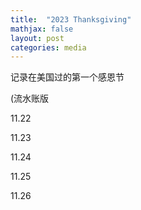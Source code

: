 ```yaml
---
title:  "2023 Thanksgiving"
mathjax: false
layout: post
categories: media
---
```

记录在美国过的第一个感恩节

(流水账版

11.22

11.23

11.24

11.25

11.26

